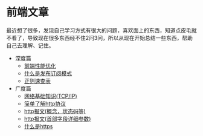 # 前端文章
最近想了很多，发现自己学习方式有很大的问题，喜欢面上的东西，知道点皮毛就不看了，导致现在很多东西经不住2问3问，所以从现在开始总结一些东西，帮助自己去理解、记住。

- 深度篇
  - [前端性能优化](/深度篇/前端性能优化.md)
  - [什么是发布订阅模式](/深度篇/发布订阅模式.md)
  - [正则速查表](/深度篇/正则速查表.md)
- 广度篇
  - [网络基础知识(TCP/IP)](/广度篇/web及网络基础.md)
  - [简单了解http协议](/广度篇/简单了解http协议.md)
  - [http报文(概念，状态码等)](/广度篇/http报文(1).md)
  - [http报文(首部字段详细参数)](/广度篇/http报文(2).md)
  - [什么是https](/广度篇/什么是https.md)
